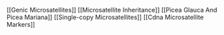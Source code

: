 [[Genic Microsatellites]]
[[Microsatellite Inheritance]]
[[Picea Glauca And Picea Mariana]]
[[Single-copy Microsatellites]]
[[Cdna Microsatellite Markers]]
